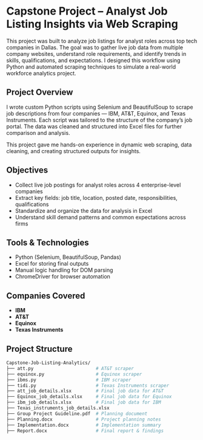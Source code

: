 # Capstone Project – Analyst Job Listing Insights via Web Scraping

This project was built to analyze job listings for analyst roles across top tech companies in Dallas. The goal was to gather live job data from multiple company websites, understand role requirements, and identify trends in skills, qualifications, and expectations. I designed this workflow using Python and automated scraping techniques to simulate a real-world workforce analytics project.

## Project Overview

I wrote custom Python scripts using Selenium and BeautifulSoup to scrape job descriptions from four companies — IBM, AT&T, Equinox, and Texas Instruments. Each script was tailored to the structure of the company’s job portal. The data was cleaned and structured into Excel files for further comparison and analysis.

This project gave me hands-on experience in dynamic web scraping, data cleaning, and creating structured outputs for insights.

## Objectives
- Collect live job postings for analyst roles across 4 enterprise-level companies
- Extract key fields: job title, location, posted date, responsibilities, qualifications
- Standardize and organize the data for analysis in Excel
- Understand skill demand patterns and common expectations across firms

## Tools & Technologies
- Python (Selenium, BeautifulSoup, Pandas)
- Excel for storing final outputs
- Manual logic handling for DOM parsing
- ChromeDriver for browser automation

## Companies Covered
- **IBM**  
- **AT&T**  
- **Equinox**  
- **Texas Instruments**

## Project Structure
```bash
Capstone-Job-Listing-Analytics/
├── att.py                       # AT&T scraper
├── equinox.py                   # Equinox scraper
├── ibms.py                      # IBM scraper
├── tidi.py                      # Texas Instruments scraper
├── att_job_details.xlsx         # Final job data for AT&T
├── Equinox_job_details.xlsx     # Final job data for Equinox
├── ibm_job_details.xlsx         # Final job data for IBM
├── Texas_instruments_job_details.xlsx
├── Group Project Guideline.pdf  # Planning document
├── Planning.docx                # Project planning notes
├── Implementation.docx          # Implementation summary
├── Report.docx                  # Final report & findings

